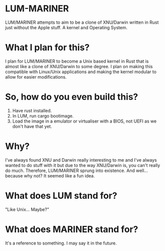 # LUM-MARINER
LUM/MARINER attempts to aim to be a clone of XNU/Darwin written in Rust just without the Apple stuff. A kernel and Operating System.

# What I plan for this?

I plan for LUM/MARINER to become a Unix based kernel in Rust that is almost like a clone of XNU/Darwin to some degree. I plan on making this compatible with Linux/Unix applications and making the kernel modular to allow for easier modifications.

# So, how do you even build this?

1. Have rust installed.
2. In LUM, run cargo bootimage.
3. Load the image in a emulator or virtualiser with a BIOS, not UEFI as we don't have that yet.

# Why?
I've always found XNU and Darwin really interesting to me and I've always wanted to do stuff with it but due to the way XNU/Darwin is, you can't really do much. Therefore, LUM/MARINER sprung into existence. And well... because why not? It seemed like a fun idea.

# What does LUM stand for?
"Like Unix... Maybe?"

# What does MARINER stand for?
It's a reference to something. I may say it in the future.
